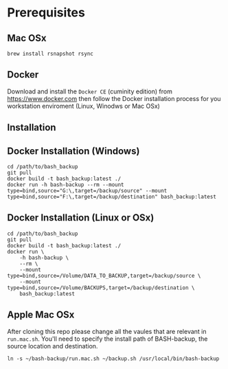 
# Prerequisites

## Mac OSx

```
brew install rsnapshot rsync
```

## Docker

Download and install the `Docker CE` (cuminity edition) from
https://www.docker.com then follow the Docker installation process for you
workstation enviroment (Linux, Winodws or Mac OSx)

## Installation

## Docker Installation (Windows)

```
cd /path/to/bash_backup
git pull
docker build -t bash_backup:latest ./
docker run -h bash-backup --rm --mount type=bind,source="G:\,target=/backup/source" --mount type=bind,source="F:\,target=/backup/destination" bash_backup:latest
```

## Docker Installation (Linux or OSx)

```
cd /path/to/bash_backup
git pull
docker build -t bash_backup:latest ./
docker run \
	-h bash-backup \
	--rm \
	--mount type=bind,source=/Volume/DATA_TO_BACKUP,target=/backup/source \
	--mount type=bind,source=/Volume/BACKUPS,target=/backup/destination \
	bash_backup:latest
```

## Apple Mac OSx

After cloning this repo please change all the vaules that are relevant in `run.mac.sh`. You'll need to specify the install path of BASH-backup, the source location and destination.

```
ln -s ~/bash-backup/run.mac.sh ~/backup.sh /usr/local/bin/bash-backup
```
